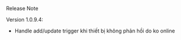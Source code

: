 Release Note

Version 1.0.9.4:
- Handle add/update trigger khi thiết bị không phản hồi do ko online
